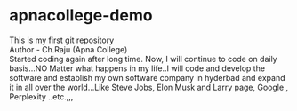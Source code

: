# apnacollege-demo
This is my first git repository
<br>
Author - Ch.Raju (Apna College)
<br>
Started coding again after long time. Now, I will continue to code on daily basis...NO Matter what happens in my life..I will code and develop the software and establish my own software company in hyderbad and expand it in all over the world...Like Steve Jobs, Elon Musk and Larry page, Google , Perplexity ..etc.,,,
